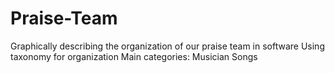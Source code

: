 # Praise-Team
Graphically describing the organization of our praise team in software
Using taxonomy for organization
Main categories:
Musician
Songs

